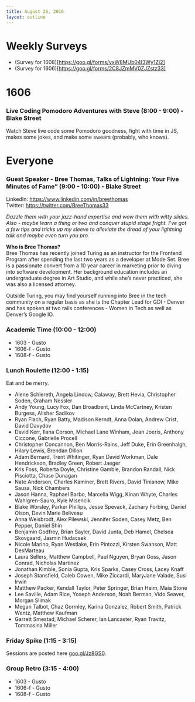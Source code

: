 ```yaml
---
title: August 26, 2016
layout: outline
---
```


# Weekly Surveys

* (Survey for 1608)[https://goo.gl/forms/vxW8MUb04I3Wy1Zi2]
* (Survey for 1606)[https://goo.gl/forms/2C8JZmMV0ZJZstz33]

# 1606

###  Live Coding Pomodoro Adventures with Steve (8:00 - 9:00) - Blake Street

Watch Steve live code some Pomodoro goodness, fight with time in JS, makes some jokes, and make some swears (probably, who knows).

# Everyone

### Guest Speaker - Bree Thomas, Talks of Lightning: Your Five Minutes of Fame” (9:00 - 10:00) - Blake Street
LinkedIn: https://www.linkedin.com/in/breethomas  
Twitter: https://twitter.com/BreeThomas33  

_Dazzle them with your jazz-hand expertise and wow them with witty slides. Also - maybe learn a thing or two and conquer stupid stage fright. I’ve got a few tips and tricks up my sleeve to alleviate the dread of your lightning talk and maybe even turn you pro._

**Who is Bree Thomas?**  
Bree Thomas has recently joined Turing as an instructor for the Frontend Program after spending the last two years as a developer at Mode Set. Bree is a passionate convert from a 10 year career in marketing prior to diving into software development. Her background education includes an undergraduate degree in Art Studio, and while she’s never practiced, she was also a licensed attorney.  

Outside Turing, you may find yourself running into Bree in the tech community on a regular basis as she is the Chapter Lead for GDI - Denver and has spoken at two rails conferences - Women in Tech as well as Denver’s Google IO.


### Academic Time (10:00 - 12:00)

* 1603 - Gusto
* 1606-f - Gusto
* 1608-f - Gusto

### Lunch Roulette (12:00 - 1:15)
Eat and be merry.  

* Alene Schlereth, Angela Lindow, Calaway, Brett Hevia, Christopher Soden, Graham Nessler
* Andy Young, Lucy Fox, Dan Broadbent, Linda McCartney, Kristen Burgess, Alisher Sadikov
* Ryan Flach, Ryan Batty, Madison Kerndt, Anna Dolan, Andrew Crist, David Davydov
* David Kerr, Ilana Corson, Michael Lane Winham, Jean Joeris, Anthony Ciccone, Gabrielle Procell
* Christopher Concannon, Ben Morris-Rains, Jeff Duke, Erin Greenhalgh, Hilary Lewis, Brendan Dillon
* Adam Bernard, Trent Whitinger, Ryan David Workman, Dale Hendrickson, Bradley Green, Robert Jaeger
* Kris Foss, Roberta Doyle, Christine Gamble, Brandon Randall, Nick Pisciotta, Chase Dunagan
* Nate Anderson, Charles Kaminer, Brett Rivers, David Tinianow, Mike Sausa, Nick Chambers
* Jason Hanna, Raphael Barbo, Marcella Wigg, Kinan Whyte, Charles Wahlgren-Sauro, Kyle Misencik
* Blake Worsley, Parker Phillips, Jesse Spevack, Zachary Forbing, Daniel Olson, Devin Marie Beliveau
* Anna Weisbrodt, Alex Pilewski, Jennifer Soden, Casey Metz, Ben Pepper, Daniel Shin
* Benjamin Godfrey, Brian Sayler, David Junta, Deb Hamel, Chelsea Skovgaard, Jasmin Hudacsek
* Nicole Marino, Ryan Westlake, Erin Pintozzi, Kirsten Swanson, Matt DesMarteau
* Laura Sellers, Matthew Campbell, Paul Nguyen, Bryan Goss, Jason Conrad, Nicholas Martinez
* Jonathan Kimble, Sonia Gupta, Kris Sparks, Casey Cross, Lacey Knaff
* Joseph Stansfield, Caleb Cowen, Mike Ziccardi, MaryJane Valade, Susi Irwin
* Matthew Packer, Kendall Taylor, Peter Springer, Brian Heim, Maia Stone
* Lee Saville, Adam Rice, Yoseph Anderson, Noah Berman, Vido Seaver, Morgan Slimak
* Megan Talbot, Chaz Gormley, Karina Gonzalez, Robert Smith, Patrick Wentz, Matthew Kaufman
* Garrett Smestad, Michael Scherer, Ian Lancaster, Ryan Travitz, Tommasina Miller

### Friday Spike (1:15 - 3:15)
Sessions are posted here [goo.gl/Jz8GS0](https://goo.gl/Jz8GS0).

### Group Retro (3:15 - 4:00)
* 1603 - Gusto
* 1606-f - Gusto
* 1608-f - Gusto
